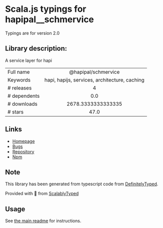 
# Scala.js typings for hapipal__schmervice

Typings are for version 2.0

## Library description:
A service layer for hapi

|                    |                 |
| ------------------ | :-------------: |
| Full name          | @hapipal/schmervice |
| Keywords           | hapi, hapijs, services, architecture, caching |
| # releases         | 4 |
| # dependents       | 0.0 |
| # downloads        | 2678.3333333333335 |
| # stars            | 47.0 |

## Links
- [Homepage](https://github.com/hapipal/schmervice#readme)
- [Bugs](https://github.com/hapipal/schmervice/issues)
- [Repository](https://github.com/hapipal/schmervice)
- [Npm](https://www.npmjs.com/package/%40hapipal%2Fschmervice)
    


## Note
This library has been generated from typescript code from [DefinitelyTyped](https://definitelytyped.org).

Provided with :purple_heart: from [ScalablyTyped](https://github.com/oyvindberg/ScalablyTyped)

## Usage
See [the main readme](../../readme.md) for instructions.


